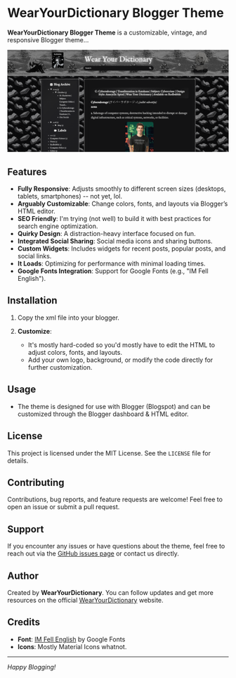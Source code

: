 # WearYourDictionary Blogger Theme

**WearYourDictionary Blogger Theme** is a customizable, vintage, and responsive Blogger theme...

![Theme Preview](https://github.com/WearYourDictionary/wear-your-dictionary-blogger-theme/blob/f2dd41ab01ebe1115085cba61a481665f2fcffdc/Images%20WearYourDictionary%20Blogger%20Theme/Screenshot%202024-10-21%20211811.png?raw=true)


## Features
- **Fully Responsive**: Adjusts smoothly to different screen sizes (desktops, tablets, smartphones) -- not yet, lol.
- **Arguably Customizable**: Change colors, fonts, and layouts via Blogger’s HTML editor.
- **SEO Friendly**: I'm trying (not well) to build it with best practices for search engine optimization.
- **Quirky Design**: A distraction-heavy interface focused on fun.
- **Integrated Social Sharing**: Social media icons and sharing buttons.
- **Custom Widgets**: Includes widgets for recent posts, popular posts, and social links.
- **It Loads**: Optimizing for performance with minimal loading times.
- **Google Fonts Integration**: Support for Google Fonts (e.g., "IM Fell English").

## Installation

1. Copy the xml file into your blogger.

2. **Customize**:
   - It's mostly hard-coded so you'd mostly have to edit the HTML to adjust colors, fonts, and layouts.
   - Add your own logo, background, or modify the code directly for further customization.

## Usage

- The theme is designed for use with Blogger (Blogspot) and can be customized through the Blogger dashboard & HTML editor.

## License

This project is licensed under the MIT License. See the `LICENSE` file for details.

## Contributing

Contributions, bug reports, and feature requests are welcome! Feel free to open an issue or submit a pull request.

## Support

If you encounter any issues or have questions about the theme, feel free to reach out via the [GitHub issues page](https://github.com/WearYourDictionary/blogger-theme/issues) or contact us directly.

## Author

Created by **WearYourDictionary**. You can follow updates and get more resources on the official [WearYourDictionary](https://wearyourdictionary.blogspot.com/) website.

## Credits

- **Font**: [IM Fell English](https://fonts.google.com/specimen/IM+Fell+English) by Google Fonts
- **Icons**: Mostly Material Icons whatnot.

---

*Happy Blogging!*
